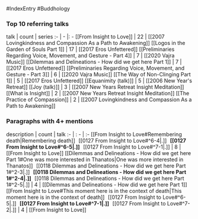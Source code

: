 #IndexEntry #Buddhology

### Top 10 referring talks
talk | count | series
:- | - |: -
[[From Insight to Love]] | 22 | [[2007 Lovingkindness and Compassion As a Path to Awakening]]
[[Logos in the Garden of Souls Part 1]] | 17 | [[2017 Eros Unfettered]]
[[Preliminaries Regarding Voice, Movement, and Gesture - Part 4]] | 7 | [[2020 Vajra Music]]
[[Dilemmas and Delineations - How did we get here Part 1]] | 7 | [[2017 Eros Unfettered]]
[[Preliminaries Regarding Voice, Movement, and Gesture - Part 3]] | 6 | [[2020 Vajra Music]]
[[The Way of Non-Clinging Part 1]] | 5 | [[2017 Eros Unfettered]]
[[Equanimity (talk)]] | 5 | [[2006 New Year's Retreat]]
[[Joy (talk)]] | 3 | [[2007 New Years Retreat Insight Meditation]]
[[What is Insight]] | 2 | [[2007 New Years Retreat Insight Meditation]]
[[The Practice of Compassion]] | 2 | [[2007 Lovingkindness and Compassion As a Path to Awakening]]

### Paragraphs with 4+ mentions
description | count | talk
:- | : - | :-
[[From Insight to Love#Remembering death\|Remembering death]] &nbsp;&nbsp;[[0127 From Insight to Love#^6-4\|.]] &nbsp; **[[0127 From Insight to Love#^6-5\|.]]** &nbsp; [[0127 From Insight to Love#^7-1\|.]] | 8 | [[From Insight to Love]]
[[Dilemmas and Delineations - How did we get here Part 1#One was more interested in Thanatos\|One was more interested in Thanatos]] &nbsp;&nbsp;[[0118 Dilemmas and Delineations - How did we get here Part 1#^2-3\|.]] &nbsp; **[[0118 Dilemmas and Delineations - How did we get here Part 1#^2-4\|.]]** &nbsp; [[0118 Dilemmas and Delineations - How did we get here Part 1#^2-5\|.]] | 4 | [[Dilemmas and Delineations - How did we get here Part 1]]
[[From Insight to Love#This moment here is in the context of death\|This moment here is in the context of death]] &nbsp;&nbsp;[[0127 From Insight to Love#^6-5\|.]] &nbsp; **[[0127 From Insight to Love#^7-1\|.]]** &nbsp; [[0127 From Insight to Love#^7-2\|.]] | 4 | [[From Insight to Love]]


